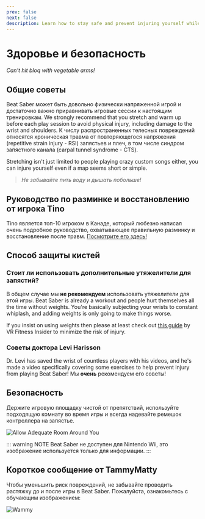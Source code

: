 ```yaml
---
prev: false
next: false
description: Learn how to stay safe and prevent injuring yourself while playing Beat Saber!
---
```


# Здоровье и безопасность

_Can't hit bloq with vegetable arms!_

## Общие советы

Beat Saber может быть довольно физически напряженной игрой и достаточно важно приравнивать игровые сессии к настоящим тренировкам. We strongly recommend that you stretch and warm up before each play session to avoid physical injury, including damage to the wrist and shoulders. К числу распространенных телесных повреждений относятся хроническая травма от повторяющегося напряжения (repetitive strain injury - RSI) запястьев и плеч, в том числе синдром запястного канала (carpal tunnel syndrome - CTS).

Stretching isn't just limited to people playing crazy custom songs either, you can injure yourself even if a map seems short or simple.

> _Не забывайте пить воду и дышать побольше!_

## Руководство по разминке и восстановлению от игрока Tino

Tino является топ-10 игроком в Канаде, который любезно написал очень подробное руководство, охватывающее правильную разминку и восстановление после травм. [Посмотрите его здесь!](https://docs.google.com/document/d/122rd-eU0mkwQ6fXUwSmo1_XAh73Jyqd1u6ncrUjtkD0/)

## Способ защиты кистей

### Стоит ли использовать дополнительные утяжелители для запястий?

В общем случае мы **не рекомендуем** использовать утяжелители для этой игры. Beat Saber is already a workout and people hurt themselves all the time without weights. You're basically subjecting your wrists to constant whiplash, and adding weights is only going to make things worse.

If you insist on using weights then please at least check out [this guide](https://www.vrfitnessinsider.com/beat-saber-weighted-gear/) by VR Fitness Insider to minimize the risk of injury.

### Советы доктора Levi Harisson

Dr. Levi has saved the wrist of countless players with his videos, and he's made a video specifically covering some exercises to help prevent injury from playing Beat Saber! Мы **очень** рекомендуем его советы!

<YouTube url='https://www.youtube.com/watch?v=IoL1NOKUmoU' />

## Безопасность

Держите игровую площадку чистой от препятствий, используйте подходящую комнату во время игры и всегда надевайте ремешок контроллера на запястье.

![Allow Adequate Room Around You](/.assets/images/health-and-safety/allow-adequate-room-around-you.png "Allow Adequate Room Around You")

::: warning NOTE
Beat Saber не доступен для Nintendo Wii, это изображение используется только для информации.
:::

## Короткое сообщение от TammyMatty

Чтобы уменьшить риск повреждений, не забывайте проводить растяжку до и после игры в Beat Saber. Пожалуйста, ознакомьтесь с обучающим изображением:

![Wammy](/.assets/images/health-and-safety/wammy.gif "Wammy")
